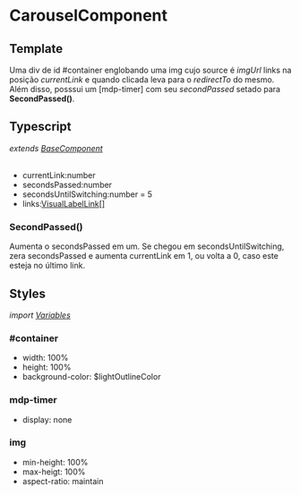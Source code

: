 # CarouselComponent

## Template
Uma div de id #container englobando uma img cujo source é *imgUrl* links na posição *currentLink* e quando clicada leva para o *redirectTo* do mesmo. Além disso, posssui um [mdp-timer] com seu *secondPassed* setado para **SecondPassed()**.  
## Typescript
*extends [BaseComponent](/Docs/src/app/components/BaseComponent.md)*<br><br>
- currentLink:number
- secondsPassed:number
- secondsUntilSwitching:number = 5
- links:[VisualLabelLink[]](/Docs/src/app/models/VisualLabelLink.md)
### SecondPassed()
Aumenta o secondsPassed em um. Se chegou em secondsUntilSwitching, zera secondsPassed e aumenta currentLink em 1, ou volta a 0, caso este esteja no último link.
## Styles
*import [Variables](/Docs/src/Variables.md)*
### \#container
- width: 100%
- height: 100%
- background-color: $lightOutlineColor
### mdp-timer
- display: none
### img
- min-height: 100%
- max-heigt: 100%
- aspect-ratio: maintain